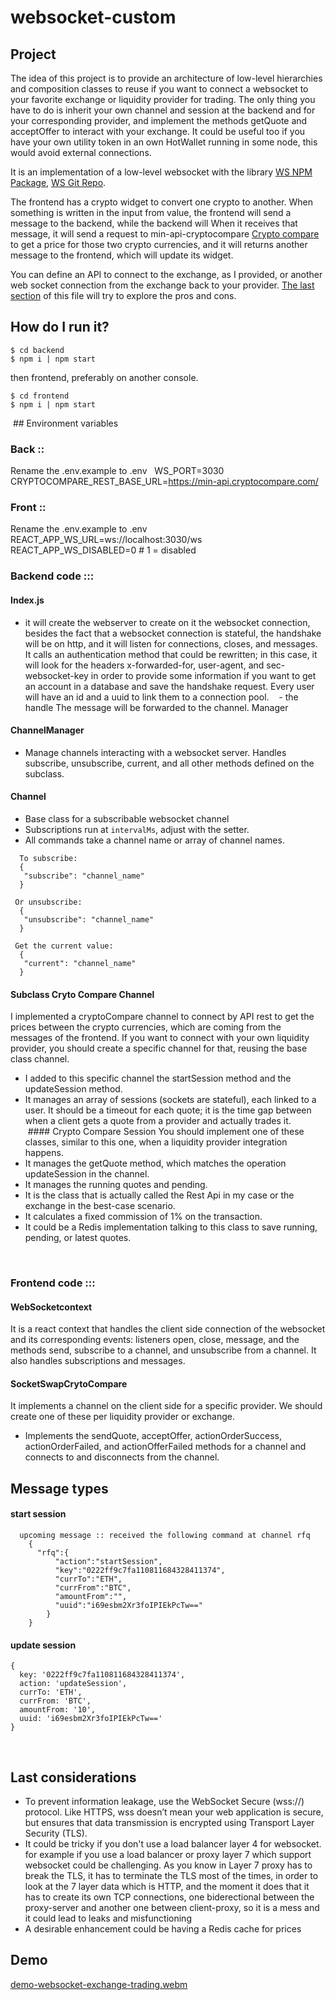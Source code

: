 # websocket-custom

## Project 

The idea of this project is to provide an architecture of low-level hierarchies and composition classes to reuse if you want to connect a websocket to your favorite exchange or liquidity provider for trading. The only thing you have to do is inherit your own channel and session at the backend and for your corresponding provider, and implement the methods getQuote and acceptOffer to interact with your exchange. It could be useful too if you have your own utility token in an own HotWallet running in some node, this would avoid external connections. 

It is an implementation of a low-level websocket with the library [WS NPM Package](https://www.npmjs.com/package/ws), [WS Git Repo](https://github.com/websockets/ws). 

The frontend has a crypto widget to convert one crypto to another. When something is written in the input from value, the frontend will send a message to the backend, while the backend will
When it receives that message, it will send a request to min-api-cryptocompare [Crypto compare](https://min-api.cryptocompare.com/) to get a price for those two crypto currencies, and it will
returns another message to the frontend, which will update its widget.

You can define an API to connect to the exchange, as I provided, or another web socket connection from the exchange back to your provider. [The last section](#last-considerations) of this file will try to explore the pros and cons.

## How do I run it?

```
$ cd backend
$ npm i | npm start
```

then frontend, preferably on another console.

```
$ cd frontend
$ npm i | npm start
```

 ## Environment variables

### Back ::  
Rename the .env.example to .env
  WS_PORT=3030
  CRYPTOCOMPARE_REST_BASE_URL=https://min-api.cryptocompare.com/

### Front :: 
Rename the .env.example to .env
  REACT_APP_WS_URL=ws://localhost:3030/ws
REACT_APP_WS_DISABLED=0 # 1 = disabled
  
### Backend code ::: 

#### Index.js 
  - it will create the webserver to create on it the websocket connection, besides the fact that a websocket connection is stateful, the handshake will be on http, and it will listen for connections, closes, and messages.
It calls an authentication method that could be rewritten; in this case, it will look for the headers x-forwarded-for, user-agent, and sec-websocket-key in order to provide some information if you want to get an account in a database and save the handshake request. Every user will have an id and a uuid to link them to a connection pool. 
  - the handle The message will be forwarded to the channel. Manager
    
#### ChannelManager 
  - Manage channels interacting with a websocket server. Handles subscribe, unsubscribe, current, and all other methods defined on the subclass.

#### Channel 
  - Base class for a subscribable websocket channel
  - Subscriptions run at `intervalMs`, adjust with the setter.
  - All commands take a channel name or array of channel names.
 
 ```
  To subscribe:
  {
   "subscribe": "channel_name"
  }
  
  Or unsubscribe:
  {
   "unsubscribe": "channel_name"
  }
  
  Get the current value:
  {
   "current": "channel_name"
  }
  ```

#### Subclass Cryto Compare Channel
I implemented a cryptoCompare channel to connect by API rest to get the prices between the crypto currencies, which are coming from the messages of the frontend. If you want to connect with your own liquidity provider, you should create a specific channel for that, reusing the base class channel.
  
  - I added to this specific channel the startSession method and the updateSession method.
  - It manages an array of sessions (sockets are stateful), each linked to a user.
It should be a timeout for each quote; it is the time gap between when a client gets a quote from a provider and actually trades it.
  
  
 #### Crypto Compare Session
You should implement one of these classes, similar to this one, when a liquidity provider integration happens.
  - It manages the getQuote method, which matches the operation updateSession in the channel.
  - It manages the running quotes and pending.
  - It is the class that is actually called the Rest Api in my case or the exchange in the best-case scenario.
  - It calculates a fixed commission of 1% on the transaction.
  - It could be a Redis implementation talking to this class to save running, pending, or latest quotes.


  
### Frontend code ::: 

#### WebSocketcontext 
It is a react context that handles the client side connection of the websocket and its corresponding events: listeners open, close, message, and the methods send, subscribe to a channel, and unsubscribe from a channel.
It also handles subscriptions and messages.

#### SocketSwapCrytoCompare
It implements a channel on the client side for a specific provider. We should create one of these per liquidity provider or exchange.
  - Implements the sendQuote, acceptOffer, actionOrderSuccess, actionOrderFailed, and actionOfferFailed methods for a channel and connects to and disconnects from the channel. 
    
 

## Message types

#### start session

  ```
  upcoming message :: received the following command at channel rfq
    {
      "rfq":{
          "action":"startSession",
          "key":"0222ff9c7fa110811684328411374",
          "currTo":"ETH",
          "currFrom":"BTC",
          "amountFrom":"",
          "uuid":"i69esbm2Xr3foIPIEkPcTw=="
        }
    }
   ```
   
#### update session
```
{
  key: '0222ff9c7fa110811684328411374',
  action: 'updateSession',
  currTo: 'ETH',
  currFrom: 'BTC',
  amountFrom: '10',
  uuid: 'i69esbm2Xr3foIPIEkPcTw=='
}
```
    
## Last considerations
  - To prevent information leakage, use the WebSocket Secure (wss://) protocol. Like HTTPS, wss doesn’t mean your web application is secure, but ensures that data transmission is encrypted using Transport Layer Security (TLS).
  - It could be tricky if you don't use a load balancer layer 4 for websocket. for example if you use a load balancer or proxy layer 7 which support websocket could be challenging. As you know in Layer 7 proxy has to break the TLS, it has to terminate the TLS most of the times, in order to look at the 7 layer data which is HTTP, and the moment it does that it has to create its own TCP connections, one biderectional between the proxy-server and another one between client-proxy, so it is a mess and it could lead to leaks and misfunctioning 
  - A desirable enhancement could be having a Redis cache for prices    

## Demo

[demo-websocket-exchange-trading.webm](https://github.com/jetchegaray/websocket-custom/assets/4106048/65294017-2411-4b40-89a5-a3ebf2911b3b)

 
